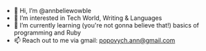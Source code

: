 - 👋 Hi, I’m @annbeliewowble
- 👀 I’m interested in Tech World, Writing & Languages
- 🌱 I’m currently learning (you're not gonna believe that!) basics of programming and Ruby
- 📫 Reach out to me via gmail: popovych.ann@gmail.com
<!---
annbeliewowble/annbeliewowble is a ✨ special ✨ repository because its `README.md` (this file) appears on your GitHub profile.
You can click the Preview link to take a look at your changes.
--->
